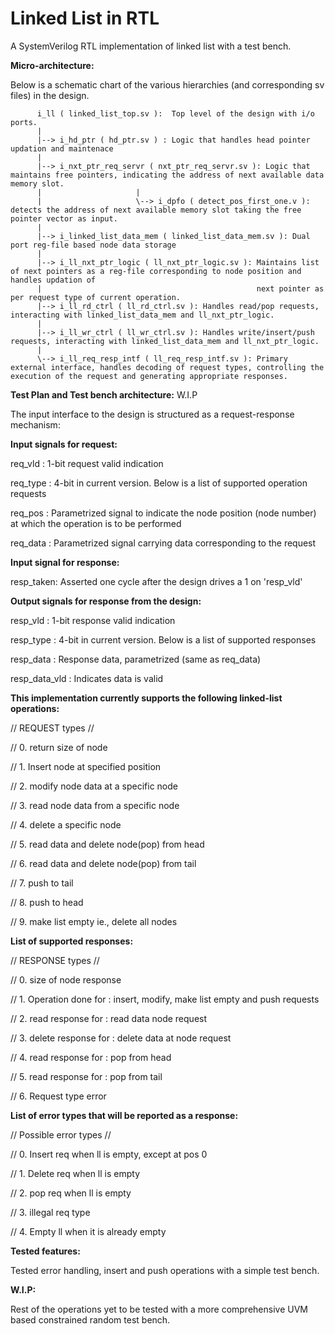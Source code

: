 # Linked List in RTL
A SystemVerilog RTL implementation of linked list with a test bench.

**Micro-architecture:**

Below is a schematic chart of the various hierarchies (and corresponding sv files) in the design.

      
          i_ll ( linked_list_top.sv ):  Top level of the design with i/o ports.
          |  
          |--> i_hd_ptr ( hd_ptr.sv ) : Logic that handles head pointer updation and maintenace
          |
          |--> i_nxt_ptr_req_servr ( nxt_ptr_req_servr.sv ): Logic that maintains free pointers, indicating the address of next available data memory slot.
          |                     |
          |                     \--> i_dpfo ( detect_pos_first_one.v ): detects the address of next available memory slot taking the free pointer vector as input.
          |         
          |--> i_linked_list_data_mem ( linked_list_data_mem.sv ): Dual port reg-file based node data storage       
          |
          |--> i_ll_nxt_ptr_logic ( ll_nxt_ptr_logic.sv ): Maintains list of next pointers as a reg-file corresponding to node position and handles updation of 
          |                                                next pointer as per request type of current operation.          
          |--> i_ll_rd_ctrl ( ll_rd_ctrl.sv ): Handles read/pop requests, interacting with linked_list_data_mem and ll_nxt_ptr_logic.  
          |          
          |--> i_ll_wr_ctrl ( ll_wr_ctrl.sv ): Handles write/insert/push requests, interacting with linked_list_data_mem and ll_nxt_ptr_logic.
          |
          \--> i_ll_req_resp_intf ( ll_req_resp_intf.sv ): Primary external interface, handles decoding of request types, controlling the execution of the request and generating appropriate responses.


**Test Plan and Test bench architecture:** W.I.P

The input interface to the design is structured as a request-response mechanism:

**Input signals for request:**

req_vld : 1-bit request valid indication

req_type : 4-bit in current version. Below is a list of supported operation requests

req_pos : Parametrized signal to indicate the node position (node number) at which the operation is to be performed

req_data : Parametrized signal carrying data corresponding to the request


**Input signal for response:**

resp_taken: Asserted one cycle after the design drives a 1 on 'resp_vld'


**Output signals for response from the design:**

resp_vld : 1-bit response valid indication

resp_type : 4-bit in current version. Below is a list of supported responses

resp_data : Response data, parametrized (same as req_data)

resp_data_vld : Indicates data is valid


**This implementation currently supports the following linked-list operations:**

// REQUEST types //

// 0. return size of node

// 1. Insert node at specified position

// 2. modify node data at a specific node

// 3. read node data from  a specific node

// 4. delete a specific node

// 5. read data and delete node(pop) from head

// 6. read data and delete node(pop) from tail

// 7. push to tail

// 8. push to head

// 9. make list empty ie., delete all nodes


**List of supported responses:**

// RESPONSE types //

// 0. size of node response

// 1. Operation done for : insert, modify, make list empty and push requests

// 2. read response for : read data node request

// 3. delete response for : delete data at node request

// 4. read response for : pop from head

// 5. read response for : pop from tail

// 6. Request type error


**List of error types that will be reported as a response:**

// Possible error types //

// 0. Insert req when ll is empty, except at pos 0

// 1. Delete req when ll is empty

// 2. pop req when ll is empty

// 3. illegal req type

// 4. Empty ll when it is already empty


**Tested features:**

Tested error handling, insert and push operations with a simple test bench.

**W.I.P:**

Rest of the operations yet to be tested with a more comprehensive UVM based constrained random test bench.
